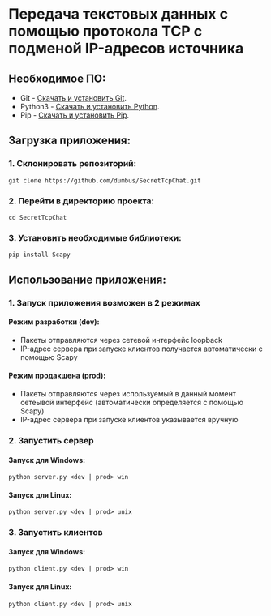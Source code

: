# Передача текстовых данных с помощью протокола TCP с подменой IP-адресов источника

## Необходимое ПО:

- Git - [Скачать и установить Git](https://git-scm.com/downloads).
- Python3 - [Скачать и установить Python](https://www.python.org/downloads/).
- Pip - [Скачать и установить Pip](https://pypi.org/project/pip/).

## Загрузка приложения:

### 1. Склонировать репозиторий:
```
git clone https://github.com/dumbus/SecretTcpChat.git
```
### 2. Перейти в директорию проекта:
```
cd SecretTcpChat
```
### 3. Установить необходимые библиотеки:

```
pip install Scapy
```

## Использование приложения:

### 1. Запуск приложения возможен в 2 режимах

#### Режим разработки (dev):
- Пакеты отправляются через сетевой интерфейс loopback
- IP-адрес сервера при запуске клиентов получается автоматически с помощью Scapy

#### Режим продакшена (prod):
- Пакеты отправляются через используемый в данный момент сетеывой интерфейс (автоматически определяется с помощью Scapy) 
- IP-адрес сервера при запуске клиентов указывается вручную

### 2. Запустить сервер

#### Запуск для Windows:
```
python server.py <dev | prod> win
```

#### Запуск для Linux:
```
python server.py <dev | prod> unix
```

### 3. Запустить клиентов

#### Запуск для Windows:
```
python client.py <dev | prod> win
```

#### Запуск для Linux:
```
python client.py <dev | prod> unix
```
